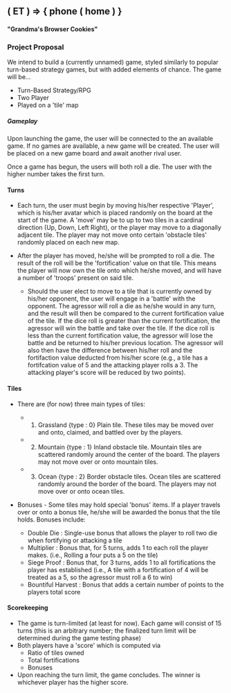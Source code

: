 ## ( ET ) => { phone ( home ) }
#### "Grandma's Browser Cookies"

### Project Proposal
We intend to build a (currently unnamed) game, styled similarly to popular turn-based strategy games, but with added elements of chance. The game will be...
- Turn-Based Strategy/RPG
- Two Player
- Played on a 'tile' map

##### Gameplay
Upon launching the game, the user will be connected to the an available game. If no games are available, a new game will be created. The user will be placed on a new game board and await another rival user.

Once a game has begun, the users will both roll a die. The user with the higher number takes the first turn.



#### Turns
- Each turn, the user must begin by moving his/her respective 'Player', which is his/her avatar which is placed randomly on the board at the start of the game. A 'move' may be to up to two tiles in a cardinal direction (Up, Down, Left Right), or the player may move to a diagonally adjacent tile. The player may not move onto certain 'obstacle tiles' randomly placed on each new map.

- After the player has moved, he/she will be prompted to roll a die. The result of the roll will be the 'fortification' value on that tile. This means the player will now own the tile onto which he/she moved, and will have a number of 'troops' present on said tile.
    - Should the user elect to move to a tile that is currently owned by his/her opponent, the user will engage in a 'battle' with the opponent. The agressor will roll a die as he/she would in any turn, and the result will then be compared to the current fortification value of the tile. If the dice roll is greater than the current fortification, the agressor will win the battle and take over the tile. If the dice roll is less than the current fortification value, the agressor will lose the battle and be returned to his/her previous location. The agressor will also then have the difference between his/her roll and the fortifaction value deducted from his/her score (e.g., a tile has a fortifcation value of 5 and the attacking player rolls a 3. The attacking player's score will be reduced by two points).  

#### Tiles
- There are (for now) three main types of tiles:
    - 1. Grassland {type : 0}
        Plain tile. These tiles may be moved over and onto, claimed, and battled over by the players.
    - 2. Mountain {type : 1}
        Inland obstacle tile. Mountain tiles are scattered randomly around the center of the board. The players may not move over or onto mountain tiles.
    - 3. Ocean {type : 2}
        Border obstacle tiles. Ocean tiles are scattered randomly around the border of the board. The players may not move over or onto ocean tiles.

- Bonuses - Some tiles may hold special 'bonus' items. If a player travels over or onto a bonus tile, he/she will be awarded the bonus that the tile holds. Bonuses include:
    - Double Die : Single-use bonus that allows the player to roll two die when fortifying or attacking a tile
    - Multiplier : Bonus that, for 5 turns, adds 1 to each roll the player makes. (i.e., Rolling a four puts a 5 on the tile)
    - Siege Proof : Bonus that, for 3 turns, adds 1 to all fortifications the player has established (i.e., A tile with a fortification of 4 will be treated as a 5, so the agressor must roll a 6 to win)
    - Bountiful Harvest : Bonus that adds a certain number of points to the players total score

#### Scorekeeping
- The game is turn-limited (at least for now). Each game will consist of 15 turns (this is an arbitrary number; the finalized turn limit will be determined during the game testing phase)
- Both players have a 'score' which is computed via
    - Ratio of tiles owned
    - Total fortifications
    - Bonuses
- Upon reaching the turn limit, the game concludes. The winner is whichever player has the higher score.